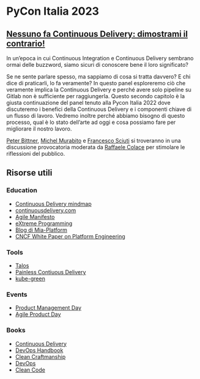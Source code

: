 # PyCon Italia 2023

## [Nessuno fa Continuous Delivery: dimostrami il contrario!][Panel]

In un’epoca in cui Continuous Integration e Continuous Delivery sembrano ormai delle buzzword, siamo sicuri di conoscere bene il loro significato?

Se ne sente parlare spesso, ma sappiamo di cosa si tratta davvero? E chi dice di praticarli, lo fa veramente?
In questo panel esploreremo ciò che veramente implica la Continuous Delivery e perché avere solo pipeline su Gitlab non è sufficiente per raggiungerla. Questo secondo capitolo è la giusta continuazione del panel tenuto alla Pycon Italia 2022 dove discuteremo i benefici della Continuous Delivery e i componenti chiave di un flusso di lavoro. Vedremo inoltre perché abbiamo bisogno di questo processo, qual è lo stato dell’arte ad oggi e cosa possiamo fare per migliorare il nostro lavoro.

[Peter Bittner][Peter], [Michel Murabito][Michel] e [Francesco Sciuti][Francesco] si troveranno in una discussione provocatoria moderata da [Raffaele Colace][Raffaele] per stimolare le riflessioni del pubblico.

[Panel]: https://pycon.it/en/event/nessuno-fa-continuous-delivery-dimostrami-il-contrario
[Peter]: https://www.linkedin.com/in/peterbittner/
[Michel]: https://www.linkedin.com/in/mich-murabito
[Francesco]: https://www.linkedin.com/in/francescosciuti/
[Raffaele]: https://www.linkedin.com/in/raffaele-colace/

## Risorse utili

### Education
- [Continuous Delivery mindmap](https://gitlab.com/painless-software/devops-education-kit/-/blob/main/cicd-mindmap.md)
- [continuousdelivery.com](https://continuousdelivery.com/)
- [Agile Manifesto](https://agilemanifesto.org/)
- [eXtreme Programming](http://www.extremeprogramming.org/)
- [Blog di Mia-Platform](https://blog.mia-platform.eu/it/)
- [CNCF White Paper on Platform Engineering](https://tag-app-delivery.cncf.io/whitepapers/platforms/)

### Tools
- [Talos](https://github.com/20tab/talos)
- [Painless Contiuous Delivery](https://gitlab.com/painless-software/painless-continuous-delivery)
- [kube-green](https://kube-green.dev/)

### Events
- [Product Management Day](https://www.productmanagementday.com/)
- [Agile Product Day](https://agilemovement.it/venture/2023/agileproductday/)

### Books
- [Continuous Delivery](https://www.amazon.com/dp/0321601912?tag=contindelive-20)
- [DevOps Handbook](https://www.amazon.com/dp/1942788002?tag=contindelive-20)
- [Clean Craftmanship](https://www.amazon.it/Clean-Craftmanship-Disciplines-Standards-Ethics/dp/013691571X/ref=asc_df_013691571X/?tag=googshopit-21&linkCode=df0&hvadid=555317663662&hvpos=&hvnetw=g&hvrand=328136719607630833&hvpone=&hvptwo=&hvqmt=&hvdev=c&hvdvcmdl=&hvlocint=&hvlocphy=1008736&hvtargid=pla-1228229924280&psc=1)
- [DevOps](https://www.amazon.it/DevOps-integrare-development-operations-migliorare/dp/8850334508/ref=sr_1_3?__mk_it_IT=%C3%85M%C3%85%C5%BD%C3%95%C3%91&crid=2JCGGKI9XJ4W5&keywords=devops&qid=1685011267&s=books&sprefix=devops%2Cstripbooks%2C87&sr=1-3)
- [Clean Code](https://www.amazon.it/Clean-Code-Handbook-Software-Craftsmanship/dp/0132350882/ref=sr_1_1?__mk_it_IT=%C3%85M%C3%85%C5%BD%C3%95%C3%91&crid=8S2XV7BP1FMU&keywords=clean+code&qid=1685011298&s=books&sprefix=clean+code%2Cstripbooks%2C98&sr=1-1)
